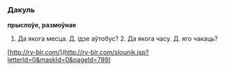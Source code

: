 ### Дакуль
**прыслоўе, размоўнае**

1. Да якога месца. Д. ідзе аўтобус? 2. Да якога часу. Д. яго чакаць?

<a rel="author">[http://rv-blr.com/](http://rv-blr.com/slounik.jsp?letterId=0&maskId=0&pageId=789)</a>
